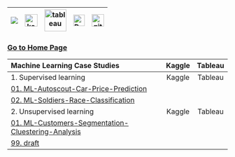 | [![](https://img.shields.io/badge/linkedin-%230077B5.svg?&style=for-the-badge&logo=linkedin&logoColor=white)][Linkedin] | [<img src="https://www.kaggle.com/static/images/site-logo.svg" alt="kaggle" height="28.5"/>][kaggle] | [<img src="https://www.tableau.com/sites/default/files/2021-05/tableau_rgb_500x104.png" alt="tableau" height="50"/>][tableau] | [<picture><source media="(prefers-color-scheme: dark)" srcset="https://theme.zdassets.com/theme_assets/224203/4a55138e21ad44a9c72c8295181c79fe938a2ae6.svg" alt="kaggle" height="26"><img alt="Dark" src="https://cdn-static-1.medium.com/sites/medium.com/about/images/Medium-Logo-Black-RGB-1.svg" alt="kaggle" height="26"></picture>][medium] | [<img src="https://user-images.githubusercontent.com/94930605/160260064-ff3aa908-cbfd-4350-ab28-a26a0b7a1819.png" alt="github_pages" height="28.5"/>][github_pages] |
|:-:|:-:|:-:|:-:|:-:|

### [Go to Home Page](https://github.com/celik-muhammed)

<div align="center">

| Machine Learning Case Studies | Kaggle | Tableau |
|:--|:-:|:-:|
| 1. Supervised learning | Kaggle | Tableau |
| [01. ML-Autoscout-Car-Price-Prediction](https://github.com/celik-muhammed/ML-Autoscout-Car-Price-Prediction-Project) | [](#) |
| [02. ML-Soldiers-Race-Classification](https://github.com/celik-muhammed/ML-Soldiers-Race-Classification-Project) | [](#) |
| 2. Unsupervised learning | Kaggle | Tableau |
| [01. ML-Customers-Segmentation-Cluestering-Analysis](https://github.com/celik-muhammed/ML-Customers-Segmentation-Cluestering-Analysis-Project) | [](#) |
| [99. draft ](./draft ) | [](#) |

</div>


<!-- CHANGE-05 .../myname/ myname yerine profil user name yaz -->
[Linkedin]: https://www.linkedin.com/in/çelik-muhammed/ "LinkedIn"
[kaggle]: https://www.kaggle.com/clkmuhammed "Kaggle Page"
[tableau]: https://public.tableau.com/app/profile/celikmuhammed "Tableau Page"
[medium]: https://celik-muhammed.medium.com/ "Medium Page"
[github_pages]: https://celik-muhammed.github.io/ "GitHub Pages"
